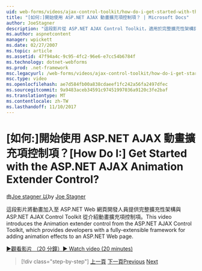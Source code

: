 ```yaml
---
uid: web-forms/videos/ajax-control-toolkit/how-do-i-get-started-with-the-aspnet-ajax-animation-extender-control
title: "[如何:]開始使用 ASP.NET AJAX 動畫擴充項控制項？ | Microsoft Docs"
author: JoeStagner
description: "這段影片從 ASP.NET AJAX Control Toolkit，適用於完整擴充性架構提供開發人員介紹動畫擴充項控制項..."
ms.author: aspnetcontent
manager: wpickett
ms.date: 02/27/2007
ms.topic: article
ms.assetid: 47f94a4c-9c95-4fc2-96e6-e7cc54b6784f
ms.technology: dotnet-webforms
ms.prod: .net-framework
msc.legacyurl: /web-forms/videos/ajax-control-toolkit/how-do-i-get-started-with-the-aspnet-ajax-animation-extender-control
msc.type: video
ms.openlocfilehash: ae7d584fb00a838cdaeef1fc242a56fa2497dfec
ms.sourcegitcommit: 9a9483aceb34591c97451997036a9120c3fe2baf
ms.translationtype: MT
ms.contentlocale: zh-TW
ms.lasthandoff: 11/10/2017
---
```

<a name="how-do-i-get-started-with-the-aspnet-ajax-animation-extender-control"></a><span data-ttu-id="5f5a6-104">[如何:]開始使用 ASP.NET AJAX 動畫擴充項控制項？</span><span class="sxs-lookup"><span data-stu-id="5f5a6-104">[How Do I:] Get Started with the ASP.NET AJAX Animation Extender Control?</span></span>
====================
<span data-ttu-id="5f5a6-105">由[Joe stagner 以](https://github.com/JoeStagner)</span><span class="sxs-lookup"><span data-stu-id="5f5a6-105">by [Joe Stagner](https://github.com/JoeStagner)</span></span>

<span data-ttu-id="5f5a6-106">這段影片將動畫加入至 ASP.NET Web 網頁開發人員提供完整擴充性架構與 ASP.NET AJAX Control Toolkit 從介紹動畫擴充項控制項。</span><span class="sxs-lookup"><span data-stu-id="5f5a6-106">This video introduces the Animation extender control from the ASP.NET AJAX Control Toolkit, which provides developers with a fully-extensible framework for adding animation effects to an ASP.NET Web page.</span></span>

[<span data-ttu-id="5f5a6-107">&#9654;觀看影片 （20 分鐘）</span><span class="sxs-lookup"><span data-stu-id="5f5a6-107">&#9654; Watch video (20 minutes)</span></span>](https://channel9.msdn.com/Blogs/ASP-NET-Site-Videos/how-do-i-get-started-with-the-aspnet-ajax-animation-extender-control)

>[!div class="step-by-step"]
<span data-ttu-id="5f5a6-108">[上一頁](how-do-i-use-the-aspnet-ajax-passwordstrength-extender.md)
[下一頁](how-do-i-use-the-aspnet-ajax-confirmbutton-extender.md)</span><span class="sxs-lookup"><span data-stu-id="5f5a6-108">[Previous](how-do-i-use-the-aspnet-ajax-passwordstrength-extender.md)
[Next](how-do-i-use-the-aspnet-ajax-confirmbutton-extender.md)</span></span>
